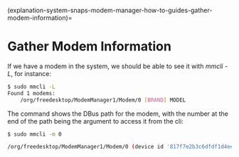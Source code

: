 (explanation-system-snaps-modem-manager-how-to-guides-gather-modem-information)=
# Gather Modem Information


If we have a modem in the system, we should be able to see it with _mmcli -L_, for instance:

```bash
$ sudo mmcli -L
Found 1 modems:
    /org/freedesktop/ModemManager1/Modem/0 [BRAND] MODEL
```
The command shows the DBus path for the modem, with the number at the end of the path being the argument to access it from the cli:

```bash
$ sudo mmcli -m 0

/org/freedesktop/ModemManager1/Modem/0 (device id '817f7e2b3c6dfdf1d4ee7f4c4ecc34de61bc5de9')
